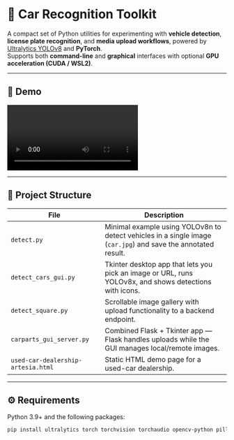 # 🚗 Car Recognition Toolkit

A compact set of Python utilities for experimenting with **vehicle detection**, **license plate recognition**, and **media upload workflows**, powered by [Ultralytics YOLOv8](https://docs.ultralytics.com/) and **PyTorch**.  
Supports both **command-line** and **graphical** interfaces with optional **GPU acceleration (CUDA / WSL2)**.

---

## 🎥 Demo

![Demo Video](https://github.com/shayrh/car-recognision/raw/main/car_example.mp4)

---

## 📁 Project Structure

| File | Description |
| --- | --- |
| `detect.py` | Minimal example using YOLOv8n to detect vehicles in a single image (`car.jpg`) and save the annotated result. |
| `detect_cars_gui.py` | Tkinter desktop app that lets you pick an image or URL, runs YOLOv8x, and shows detections with icons. |
| `detect_square.py` | Scrollable image gallery with upload functionality to a backend endpoint. |
| `carparts_gui_server.py` | Combined Flask + Tkinter app — Flask handles uploads while the GUI manages local/remote images. |
| `used-car-dealership-artesia.html` | Static HTML demo page for a used-car dealership. |

---

## ⚙️ Requirements

Python 3.9+ and the following packages:

```bash
pip install ultralytics torch torchvision torchaudio opencv-python pillow requests flask easyocr
